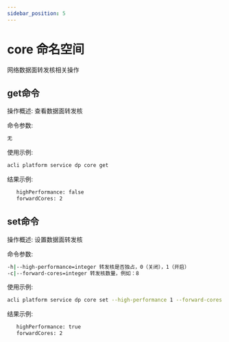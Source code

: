 ```yaml
---
sidebar_position: 5
---
```


# core 命名空间
网络数据面转发核相关操作

## get命令
操作概述: 查看数据面转发核

命令参数:  
```bash
无
```

使用示例:
```bash
acli platform service dp core get
```

结果示例:
```bash
   highPerformance: false
   forwardCores: 2
```

## set命令
操作概述: 设置数据面转发核

命令参数:  
```bash
-h|--high-performance=integer 转发核是否独占，0（关闭），1（开启）
-c|--forward-cores=integer 转发核数量，例如：8
```

使用示例:
```bash
acli platform service dp core set --high-performance 1 --forward-cores 2
```

结果示例:
```bash
   highPerformance: true
   forwardCores: 2
```
